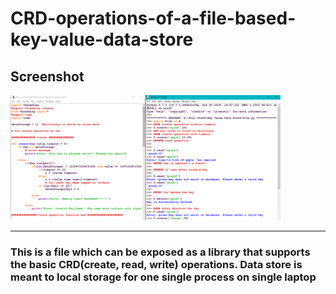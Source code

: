 # CRD-operations-of-a-file-based-key-value-data-store

## Screenshot
<img  height= 200 src="https://github.com/Ayush32/CRD-KeyValueStore/blob/master/githubImages/Capture.PNG" />

---
### This is a file which can be exposed as a library that supports the basic CRD(create, read, write) operations. Data store is meant to local storage for one single process on single laptop

